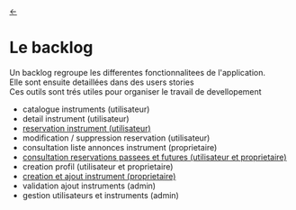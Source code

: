 <link rel="stylesheet" href="style.css"/>

[<span class="icon-big">&#8592;</span>](./2-analyse.md)

# Le backlog

Un backlog regroupe les differentes fonctionnalitees de l'application.<br>
Elle sont ensuite detaillées dans des users stories<br>
Ces outils sont trés utiles pour organiser le travail de devellopement<br> 

-   catalogue instruments (utilisateur)
-   detail instrument (utilisateur)
-   [reservation instrument (utilisateur)](./users-stories/reservations.md)
-   modification / suppression reservation (utilisateur)
-   consultation liste annonces instrument (proprietaire)
-   [consultation reservations passees et futures (utilisateur et proprietaire)](./users-stories/historique-resa.md)
-   creation profil (utilisateur et proprietaire)
-   [creation et ajout instrument (proprietaire)](./users-stories/historique-resa.md)
-   validation ajout instruments (admin)
-   gestion utilisateurs et instruments (admin)